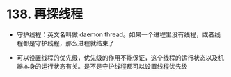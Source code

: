 # 138. 再探线程

- 守护线程：英文名叫做 daemon thread。如果一个进程里没有线程，或者线程都是守护线程，那么进程就结束了

- 可以设置线程的优先级，优先级的作用不能保证，这个线程的运行状态以及机器本身的运行状态有关。是不是守护线程都可以设置线程优先级

